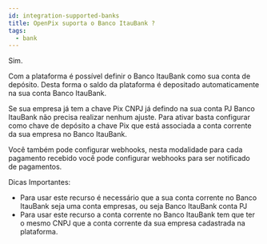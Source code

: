 ```yaml
---
id: integration-supported-banks
title: OpenPix suporta o Banco ItauBank ?
tags:
  - bank
---
```


Sim.

Com a plataforma é possível definir o Banco ItauBank como sua conta de depósito. Desta forma o saldo da plataforma é depositado automaticamente na sua conta Banco ItauBank.

Se sua empresa já tem a chave Pix CNPJ já defindo na sua conta PJ Banco ItauBank não precisa realizar nenhum ajuste. Para ativar basta configurar como chave de depósito a chave Pix que está associada a conta corrente da sua empresa no Banco ItauBank.

Você também pode configurar webhooks, nesta modalidade para cada pagamento recebido você pode configurar webhooks para ser notificado de pagamentos.

Dicas Importantes:

- Para usar este recurso é necessário que a sua conta corrente no Banco ItauBank seja uma conta empresas, ou seja Banco ItauBank conta PJ
- Para usar este recurso a conta corrente no Banco ItauBank tem que ter o mesmo CNPJ que a conta corrente da sua empresa cadastrada na plataforma.
